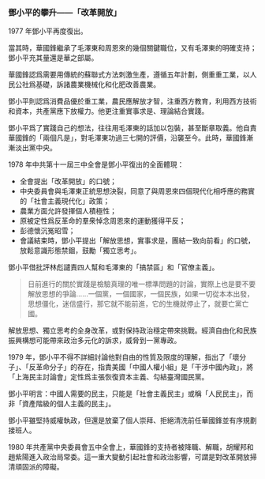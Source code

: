 ### 鄧小平的攀升——「改革開放」

1977 年鄧小平再度復出。

當其時，華國鋒繼承了毛澤東和周恩來的幾個關鍵職位，又有毛澤東的明確支持；鄧小平充其量還是華之部屬。

華國鋒認爲需要用傳統的蘇聯式方法刺激生產，遵循五年計劃，側重重工業，以人民公社爲基礎，訴諸農業機械化和化肥改善農業。

鄧小平則認爲消費品優於重工業，農民應解放才智，注重西方教育，利用西方技術和資本，共產黨應下放權力。他更注重實事求是、理論結合實踐。

鄧小平爲了實踐自己的想法，往往用毛澤東的話加以包裝，甚至斷章取義。他自責華國鋒的「兩個凡是」，對毛澤東功過三七開的評價，沿襲至今。此時，華國鋒漸漸淡出黨中央。

1978 年中共第十一屆三中全會是鄧小平復出的全面體現：

* 全會提出「改革開放」的口號；
* 中央委員會與毛澤東正統思想決裂，同意了與周恩來四個現代化相呼應的務實的「社會主義現代化」政策；
* 農業方面允許發揮個人積極性；
* 原被定性爲反革命的羣衆悼念周恩來的運動獲得平反；
* 彭德懷沉冤昭雪；
* 會議結束時，鄧小平提出「解放思想，實事求是，團結一致向前看」的口號，放鬆意識形態禁錮，鼓勵「獨立思考」。

鄧小平借批評林彪譴責四人幫和毛澤東的「搞禁區」和「官僚主義」。

> 日前進行的關於實踐是檢驗真理的唯一標準問題的討論，實際上也是要不要解放思想的爭論……一個黨，一個國家，一個民族，如果一切從本本出發，思想僵化，迷信盛行，那它就不能前進，它的生機就停止了，就要亡黨亡國。

解放思想、獨立思考的全身改革，或對保持政治穩定帶來挑戰。經濟自由化和民族振興構想可能帶來政治多元化的訴求，威脅到一黨專政。

1979 年，鄧小平不得不詳細討論他對自由的性質及限度的理解，指出了「壞分子」、「反革命分子」的存在，指責美國「中國人權小組」是「干涉中國內政」，將「上海民主討論會」定性爲主張恢復資本主義、勾結臺灣國民黨。

鄧小平明言：中國人需要的民主，只能是「社會主義民主」或稱「人民民主」，而非「資產階級的個人主義的民主」。

鄧小平雖堅持威權執政，但還是放棄了個人崇拜、拒絕清洗前任華國鋒並有序規劃接班人。

1980 年共產黨中央委員會五中全會上，華國鋒的支持者被降職、解職，胡耀邦和趙紫陽進入政治局常委。這一重大變動引起社會和政治影響，可謂是對改革開放掃清頑固派的障礙。